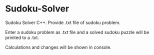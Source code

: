 # Sudoku-Solver
Sudoku Solver C++.  Provide .txt file of sudoku problem.

Enter a sudoku problem as .txt file and a solved sudoku puzzle will be prinited to a .txt.

Calculations and changes will be shown in console.
